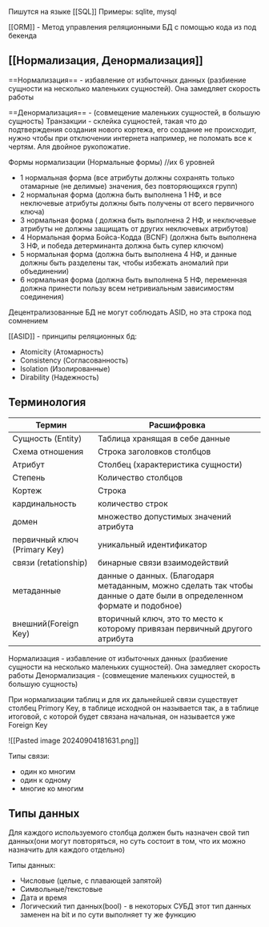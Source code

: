 Пишутся на языке [[SQL]]
Примеры: sqlite, mysql

[[ORM]] - Метод управления реляционными БД с помощью кода из под бекенда

## [[Нормализация, Денормализация]]

==Нормализация== - избавление от избыточных данных (разбиение сущности на несколько маленьких сущностей). Она замедляет скорость работы

==Денормализация== - (совмещение маленьких сущностей, в большую сущность)
Транзакции - склейка сущностей, такая что до подтверждения создания нового кортежа, его создание не происходит, нужно чтобы при отключении интернета например, не поломать все к чертям. Аля двойное рукопожатие.

Формы нормализации (Нормальные формы) //их 6 уровней
- 1 нормальная форма (все атрибуты должны сохранять только отамарные (не делимые) значения, без повторяющихся групп)
- 2 нормальная форма (должна быть выполнена 1 НФ, и все неключевые атрибуты должны быть получены от всего первичного ключа)
- 3 нормальная форма ( должна быть выполнена 2 НФ, и неключевые атрибуты не должны защищать от других неключевых атрибутов)
- 4 Нормальная форма Бойса-Кодда (BCNF) (должна быть выполнена 3 НФ, и победа детерминанта должна быть супер ключом)
- 5 нормальная форма (должна быть выполнена 4 НФ, и данные должны быть разделены так, чтобы избежать аномалий при объединении)
- 6 нормальная форма (должна быть выполнена 5 НФ, переменная должна принести пользу всем нетривиальным зависимостям соединения)

Децентрализованные БД не могут соблюдать ASID, но эта строка под сомнением

[[ASID]] - принципы реляционных бд:
- Atomicity (Атомарность)
- Consistency (Согласованность)
- Isolation (Изолированные)
- Dirability (Надежность)

## Терминология

| Термин                       | Расшифровка                                                                                                           |
| ---------------------------- | --------------------------------------------------------------------------------------------------------------------- |
| Сущность (Entity)            | Таблица хранящая в себе данные                                                                                        |
| Схема отношения              | Строка заголовков столбцов                                                                                            |
| Атрибут                      | Столбец (характеристика сущности)                                                                                     |
| Степень                      | Количество столбцов                                                                                                   |
| Кортеж                       | Строка                                                                                                                |
| кардинальность               | количество строк                                                                                                      |
| домен                        | множество допустимых значений атрибута                                                                                |
| первичный ключ (Primary Key) | уникальный идентификатор                                                                                              |
| связи (retationship)         | бинарные связи взаимодействий                                                                                         |
| метаданные                   | данные о данных. (Благодаря метаданным, можно сделать так чтобы данные о дате были в определенном формате и подобное) |
| внешний(Foreign Key)         | вторичный ключ, это то место к которому привязан первичный другого атрибута                                           |

Нормализация - избавление от избыточных данных (разбиение сущности на несколько маленьких сущностей). Она замедляет скорость работы
Денормализация - (совмещение маленьких сущностей, в большую сущность)

При нормализации таблиц и для их дальнейшей связи существует столбец Primory Key, в таблице исходной он называется так, а в таблице итоговой, с которой будет связана начальная, он называется уже Foreign Key

![[Pasted image 20240904181631.png]]

Типы связи: 
 - один ко многим
 - один к одному
 - многие ко многим

## Типы данных
Для каждого используемого столбца должен быть назначен свой тип данных(они могут повторяться, но суть состоит в том, что их можно назначить для каждого отдельно)

Типы данных:
- Числовые (целые, с плавающей запятой)
- Символьные/текстовые
- Дата и время
- Логический тип данных(bool) - в некоторых СУБД этот тип данных заменен на bit и по сути выполняет ту же функцию